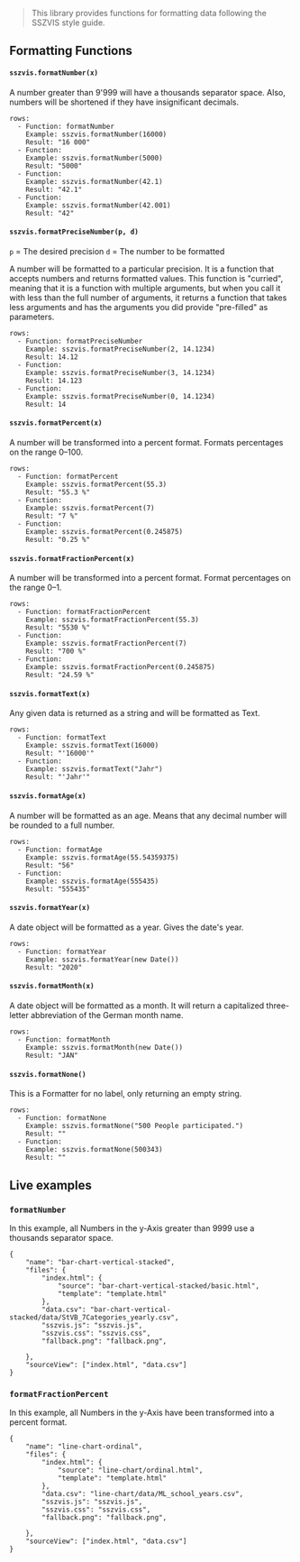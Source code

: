 > This library provides functions for formatting data following the SSZVIS style guide.

## Formatting Functions

#### `sszvis.formatNumber(x)`

A number greater than 9'999 will have a thousands separator space. Also, numbers will be shortened
if they have insignificant decimals.

```table
rows:
  - Function: formatNumber
    Example: sszvis.formatNumber(16000)
    Result: "16 000"
  - Function:
    Example: sszvis.formatNumber(5000)
    Result: "5000"
  - Function:
    Example: sszvis.formatNumber(42.1)
    Result: "42.1"
  - Function:
    Example: sszvis.formatNumber(42.001)
    Result: "42"
```

#### `sszvis.formatPreciseNumber(p, d)`

`p` = The desired precision `d` = The number to be formatted

A number will be formatted to a particular precision. It is a function that accepts numbers and
returns formatted values. This function is "curried", meaning that it is a function with multiple
arguments, but when you call it with less than the full number of arguments, it returns a function
that takes less arguments and has the arguments you did provide "pre-filled" as parameters.

```table
rows:
  - Function: formatPreciseNumber
    Example: sszvis.formatPreciseNumber(2, 14.1234)
    Result: 14.12
  - Function:
    Example: sszvis.formatPreciseNumber(3, 14.1234)
    Result: 14.123
  - Function:
    Example: sszvis.formatPreciseNumber(0, 14.1234)
    Result: 14
```

#### `sszvis.formatPercent(x)`

A number will be transformed into a percent format. Formats percentages on the range 0–100.

```table
rows:
  - Function: formatPercent
    Example: sszvis.formatPercent(55.3)
    Result: "55.3 %"
  - Function:
    Example: sszvis.formatPercent(7)
    Result: "7 %"
  - Function:
    Example: sszvis.formatPercent(0.245875)
    Result: "0.25 %"
```

#### `sszvis.formatFractionPercent(x)`

A number will be transformed into a percent format. Format percentages on the range 0–1.

```table
rows:
  - Function: formatFractionPercent
    Example: sszvis.formatFractionPercent(55.3)
    Result: "5530 %"
  - Function:
    Example: sszvis.formatFractionPercent(7)
    Result: "700 %"
  - Function:
    Example: sszvis.formatFractionPercent(0.245875)
    Result: "24.59 %"
```

#### `sszvis.formatText(x)`

Any given data is returned as a string and will be formatted as Text.

```table
rows:
  - Function: formatText
    Example: sszvis.formatText(16000)
    Result: "'16000'"
  - Function:
    Example: sszvis.formatText("Jahr")
    Result: "'Jahr'"
```

#### `sszvis.formatAge(x)`

A number will be formatted as an age. Means that any decimal number will be rounded to a full
number.

```table
rows:
  - Function: formatAge
    Example: sszvis.formatAge(55.54359375)
    Result: "56"
  - Function:
    Example: sszvis.formatAge(555435)
    Result: "555435"
```

#### `sszvis.formatYear(x)`

A date object will be formatted as a year. Gives the date's year.

```table
rows:
  - Function: formatYear
    Example: sszvis.formatYear(new Date())
    Result: "2020"
```

#### `sszvis.formatMonth(x)`

A date object will be formatted as a month. It will return a capitalized three-letter abbreviation
of the German month name.

```table
rows:
  - Function: formatMonth
    Example: sszvis.formatMonth(new Date())
    Result: "JAN"
```

#### `sszvis.formatNone()`

This is a Formatter for no label, only returning an empty string.

```table
rows:
  - Function: formatNone
    Example: sszvis.formatNone("500 People participated.")
    Result: ""
  - Function:
    Example: sszvis.formatNone(500343)
    Result: ""
```

## Live examples

### `formatNumber`

In this example, all Numbers in the y-Axis greater than 9999 use a thousands separator space.

```project
{
    "name": "bar-chart-vertical-stacked",
    "files": {
        "index.html": {
            "source": "bar-chart-vertical-stacked/basic.html",
            "template": "template.html"
        },
        "data.csv": "bar-chart-vertical-stacked/data/StVB_7Categories_yearly.csv",
        "sszvis.js": "sszvis.js",
        "sszvis.css": "sszvis.css",
        "fallback.png": "fallback.png",

    },
    "sourceView": ["index.html", "data.csv"]
}
```

### `formatFractionPercent`

In this example, all Numbers in the y-Axis have been transformed into a percent format.

```project
{
    "name": "line-chart-ordinal",
    "files": {
        "index.html": {
            "source": "line-chart/ordinal.html",
            "template": "template.html"
        },
        "data.csv": "line-chart/data/ML_school_years.csv",
        "sszvis.js": "sszvis.js",
        "sszvis.css": "sszvis.css",
        "fallback.png": "fallback.png",

    },
    "sourceView": ["index.html", "data.csv"]
}
```
